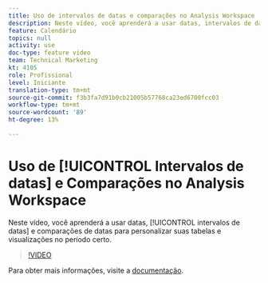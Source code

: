 ```yaml
---
title: Uso de intervalos de datas e comparações no Analysis Workspace
description: Neste vídeo, você aprenderá a usar datas, intervalos de datas e comparações de datas para personalizar suas tabelas e visualizações no período certo.
feature: Calendário
topics: null
activity: use
doc-type: feature video
team: Technical Marketing
kt: 4105
role: Profissional
level: Iniciante
translation-type: tm+mt
source-git-commit: f3b3fa7d91b0cb21005b57768ca23ed6700fcc03
workflow-type: tm+mt
source-wordcount: '89'
ht-degree: 13%

---
```



# Uso de [!UICONTROL Intervalos de datas] e Comparações no Analysis Workspace

Neste vídeo, você aprenderá a usar datas, [!UICONTROL intervalos de datas] e comparações de datas para personalizar suas tabelas e visualizações no período certo.

>[!VIDEO](https://video.tv.adobe.com/v/30753/?quality=12)

Para obter mais informações, visite a [documentação](https://docs.adobe.com/content/help/pt-BR/analytics/analyze/analysis-workspace/components/calendar-date-ranges/calendar.html).
